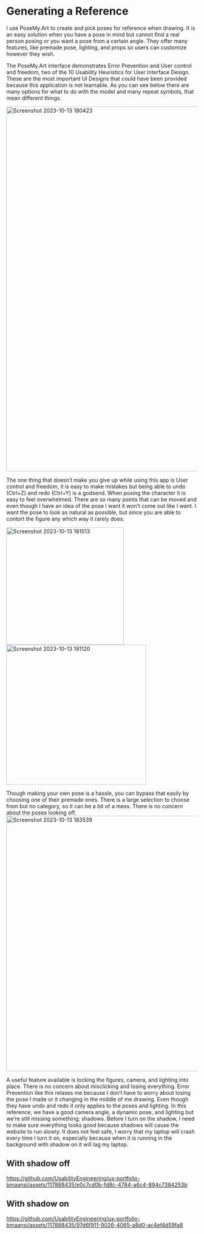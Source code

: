 # Generating a Reference

I use PoseMy.Art to create and pick poses for reference when drawing. It is an easy solution when you have a pose in mind but cannot find a real person posing or you want a pose from a certain angle. They offer many features, like premade pose, lighting, and props so users can customize however they wish. 

The PoseMy.Art interface demonstrates Error Prevention and User control and freedom, two of the 10 Usability Heuristics for User Interface Design. These are the most important UI Designs that could have been provided because this application is not learnable. As you can see below there are many options for what to do with the model and many repeat symbols, that mean different things. 

<img width="960" alt="Screenshot 2023-10-13 180423" src="https://github.com/UsabilityEngineering/ux-portfolio-bmaansi/assets/117888435/57fbf568-89c1-4d09-8efa-a7d44aa86880">


The one thing that doesn’t make you give up while using this app is User control and freedom, it is easy to make mistakes but being able to undo (Ctrl+Z) and redo (Ctrl+Y) is a godsend. When posing the character it is easy to feel overwhelmed. There are so many points that can be moved and even though I have an idea of the pose I want it won’t come out like I want. I want the pose to look as natural as possible, but since you are able to contort the figure any which way it rarely does. 

<img width="309" alt="Screenshot 2023-10-13 181513" src="https://github.com/UsabilityEngineering/ux-portfolio-bmaansi/assets/117888435/b480e467-998d-499d-9db5-ae73401654ed">

<img width="368" alt="Screenshot 2023-10-13 191120" src="https://github.com/UsabilityEngineering/ux-portfolio-bmaansi/assets/117888435/a4b062fa-f4a7-4388-bd9d-aa572250fb6b">


Though making your own pose is a hassle, you can bypass that easily by choosing one of their premade ones. There is a large selection to choose from but no category, so it can be a bit of a mess. There is no concern about the poses looking off. 
<img width="672" alt="Screenshot 2023-10-13 183539" src="https://github.com/UsabilityEngineering/ux-portfolio-bmaansi/assets/117888435/5b72b224-ba45-49a3-8fef-23f0df903148">


A useful feature available is locking the figures, camera, and lighting into place. There is no concern about misclicking and losing everything. Error Prevention like this relaxes me because I don’t have to worry about losing the pose I made or it changing in the middle of me drawing. Even though they have undo and redo it only applies to the poses and lighting. In this reference, we have a good camera angle, a dynamic pose, and lighting but we’re still missing something; shadows. Before I turn on the shadow, I need to make sure everything looks good because shadows will cause the website to run slowly. It does not feel safe, I worry that my laptop will crash every time I turn it on, especially because when it is running in the background with shadow on it will lag my laptop. 


## With shadow off 
https://github.com/UsabilityEngineering/ux-portfolio-bmaansi/assets/117888435/e0c7cd0b-fd8c-4784-a6c4-894c7384253b

## With shadow on


https://github.com/UsabilityEngineering/ux-portfolio-bmaansi/assets/117888435/97d6f911-9026-4065-a8d0-ac4ef4d59fa8



